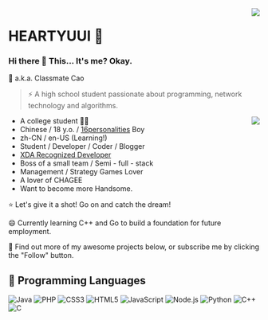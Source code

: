 <img align="right" src="https://github-readme-stats.vercel.app/api?username=mlgmxyysd&show_icons=true&hide_border=true&icon_color=000&title_color=000&show=prs_merged_percentage&include_all_commits=true&custom_title=Meow~&count_private=true">

# HEARTYUUI 🚀

### Hi there 👋 This... It's me? Okay.

💬 a.k.a. Classmate Cao
> ⚡ A high school student passionate about programming, network technology and algorithms.

<img align="right" src="https://github-readme-stats.vercel.app/api/top-langs?username=mlgmxyysd&hide_border=true&title_color=000&layout=compact">

- A college student 🧑‍🎓
- Chinese / 18 y.o. / [16personalities](https://www.16personalities.com/enfj-personality) Boy
- zh-CN / en-US  (Learning!)
- Student / Developer / Coder / Blogger
- [XDA Recognized Developer](https://forum.xda-developers.com/member.php?u=8430637)
- Boss of a small team / Semi - full - stack
- Management / Strategy Games Lover
- A lover of CHAGEE
- Want to become more Handsome.

⭐️ Let's give it a shot! Go on and catch the dream!

😄 Currently learning C++ and Go to build a foundation for future employment.

🤔 Find out more of my awesome projects below, or subscribe me by clicking the "Follow" button.

## 🌱 Programming Languages
![Java](https://img.shields.io/badge/-Java-f80000?style=flat-square&logo=oracle&logoColor=fff)
![PHP](https://img.shields.io/badge/-PHP-777bb4?style=flat-square&logo=PHP&logoColor=fff)
![CSS3](https://img.shields.io/badge/-CSS3-1572b6?style=flat-square&logo=CSS3&labelColor=1572b6)
![HTML5](https://img.shields.io/badge/-HTML5-e34f26?style=flat-square&logo=HTML5&logoColor=fff)
![JavaScript](https://img.shields.io/badge/-JavaScript-f7df1e?style=flat-square&logo=JavaScript&labelColor=f7df1e&logoColor=000)
![Node.js](https://img.shields.io/badge/-Node.js-339933?style=flat-square&logo=Node.js&logoColor=fff)
![Python](https://img.shields.io/badge/-Python-3776ab?style=flat-square&logo=python&logoColor=fff)
![C++](https://img.shields.io/badge/-C%2b%2b-00599c?style=flat-square&logo=C%2b%2b&logoColor=fff)
![C](https://img.shields.io/badge/-C-a8b9cc?style=flat-square&logo=C&logoColor=fff)